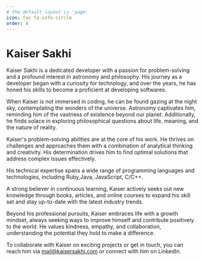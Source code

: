 ```yaml
---
# the default layout is 'page'
icon: fas fa-info-circle
order: 4
---
```


# Kaiser Sakhi

Kaiser Sakhi is a dedicated developer with a passion for problem-solving and a profound interest in  astronomy and philosophy. His journey as a developer began with a curiosity for technology, and over the years, he has honed his skills to become a proficient at developing softwares.

When Kaiser is not immersed in coding, he can be found gazing at the night sky, contemplating the wonders of the universe. Astronomy captivates him, reminding him of the vastness of existence beyond our planet. Additionally, he finds solace in exploring philosophical questions about life, meaning, and the nature of reality.

Kaiser's problem-solving abilities are at the core of his work. He thrives on challenges and approaches them with a combination of analytical thinking and creativity. His determination drives him to find optimal solutions that address complex issues effectively.

His technical expertise spans a wide range of programming languages and technologies, including Ruby,Java, JavaScript, C/C++.

A strong believer in continuous learning, Kaiser actively seeks out new knowledge through books, articles, and online courses to expand his skill set and stay up-to-date with the latest industry trends.

Beyond his professional pursuits, Kaiser embraces life with a growth mindset, always seeking ways to improve himself and contribute positively to the world. He values kindness, empathy, and collaboration, understanding the potential they hold to make a difference.

To collaborate with Kaiser on exciting projects or get in touch, you can reach him via [mail@kaisersakhi.com](mailto:mail@kaisersakhi.com) or connect with him on LinkedIn.
